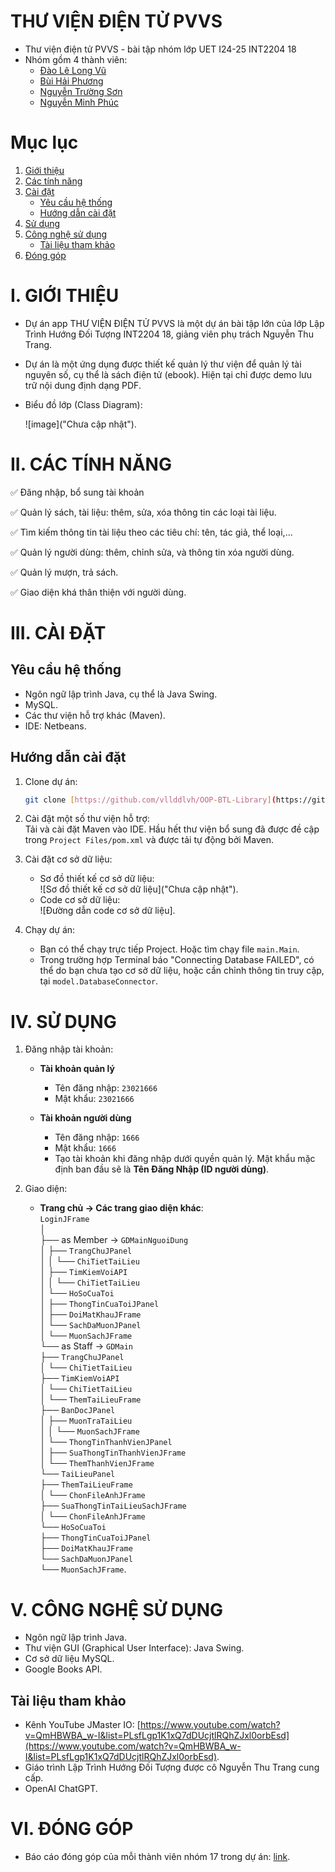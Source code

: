 
# THƯ VIỆN ĐIỆN TỬ PVVS  

- Thư viện điện tử PVVS - bài tập nhóm lớp UET I24-25 INT2204 18  
- Nhóm gồm 4 thành viên:  
  + [Đào Lê Long Vũ](https://github.com/vllddlvh)  
  + [Bùi Hải Phương](https://github.com/PhuongBui69)  
  + [Nguyễn Trường Sơn](https://github.com/NostagiGuideuS)  
  + [Nguyễn Minh Phúc](https://github.com/nguyenminhphuc1209)  

# Mục lục  

1. [Giới thiệu](#intro)  
2. [Các tính năng](#issue)  
3. [Cài đặt](#install)  
    - [Yêu cầu hệ thống](#system-requirement)  
    - [Hướng dẫn cài đặt](#tutorial)  
4. [Sử dụng](#using)  
5. [Công nghệ sử dụng](#technique)  
    - [Tài liệu tham khảo](#references)  
6. [Đóng góp](#contribute)  

<a name = "intro"></a>  
# I. GIỚI THIỆU  

- Dự án app THƯ VIỆN ĐIỆN TỬ PVVS là một dự án bài tập lớn của lớp Lập Trình Hướng Đối Tượng INT2204 18, giảng viên phụ trách Nguyễn Thu Trang.  
- Dự án là một ứng dụng được thiết kế quản lý thư viện để quản lý tài nguyên số, cụ thể là sách điện tử (ebook). Hiện tại chỉ được demo lưu trữ nội dung định dạng PDF.  
- Biểu đồ lớp (Class Diagram):  

  ![image]("Chưa cập nhật").  

<a name = "issue"></a>  
# II. CÁC TÍNH NĂNG  

✅ Đăng nhập, bổ sung tài khoản  

:white_check_mark: Quản lý sách, tài liệu: thêm, sửa, xóa thông tin các loại tài liệu.  

:white_check_mark: Tìm kiếm thông tin tài liệu theo các tiêu chí: tên, tác giả, thể loại,...  

:white_check_mark: Quản lý người dùng: thêm, chỉnh sửa, và thông tin xóa người dùng.  

:white_check_mark: Quản lý mượn, trả sách.  

:white_check_mark: Giao diện khá thân thiện với người dùng.  

<a name = "install"></a>  
# III. CÀI ĐẶT  

## Yêu cầu hệ thống  

+ Ngôn ngữ lập trình Java, cụ thể là Java Swing.  
+ MySQL.  
+ Các thư viện hỗ trợ khác (Maven).  
+ IDE: Netbeans.  

<a name = "tutorial"></a>  
## Hướng dẫn cài đặt  

1. Clone dự án:  
   ```bash  
   git clone [https://github.com/vllddlvh/OOP-BTL-Library](https://github.com/vllddlvh/OOP-BTL-Library)  
   ```  

2. Cài đặt một số thư viện hỗ trợ:  
   Tải và cài đặt Maven vào IDE. Hầu hết thư viện bổ sung đã được đề cập trong `Project Files/pom.xml` và được tải tự động bởi Maven.  

3. Cài đặt cơ sở dữ liệu:  
   - Sơ đồ thiết kế cơ sở dữ liệu:  
     ![Sơ đồ thiết kế cơ sở dữ liệu]("Chưa cập nhật").  
   - Code cơ sở dữ liệu:  
     ![Đường dẫn code cơ sở dữ liệu].  

4. Chạy dự án:  
   - Bạn có thể chạy trực tiếp Project. Hoặc tìm chạy file `main.Main`.  
   - Trong trường hợp Terminal báo "Connecting Database FAILED", có thể do bạn chưa tạo cơ sở dữ liệu, hoặc cần chỉnh thông tin truy cập, tại `model.DatabaseConnector`.  

<a name = "using"></a>  
# IV. SỬ DỤNG  

1. Đăng nhập tài khoản:  

   - **Tài khoản quản lý**  
     + Tên đăng nhập: `23021666`  
     + Mật khẩu: `23021666`  

   - **Tài khoản người dùng**  
     + Tên đăng nhập: `1666`  
     + Mật khẩu: `1666`  
     + Tạo tài khoản khi đăng nhập dưới quyền quản lý. Mật khẩu mặc định ban đầu sẽ là **Tên Đăng Nhập (ID người dùng)**.  

2. Giao diện:  

   - **Trang chủ -> Các trang giao diện khác**:  
     `LoginJFrame`  
     │  
     ├── as Member -> `GDMainNguoiDung`  
     │        ├── `TrangChuJPanel`  
     │        │        └── `ChiTietTaiLieu`  
     │        ├── `TimKiemVoiAPI`  
     │        │        └── `ChiTietTaiLieu`  
     │        └── `HoSoCuaToi`  
     │                  ├── `ThongTinCuaToiJPanel`  
     │                  ├── `DoiMatKhauJFrame`  
     │                  └── `SachDaMuonJPanel`  
     │                          └── `MuonSachJFrame`  
     └── as Staff -> `GDMain`  
              ├── `TrangChuJPanel`  
              │        └── `ChiTietTaiLieu`  
              ├── `TimKiemVoiAPI`  
              │        └── `ChiTietTaiLieu`  
              │                  └── `ThemTaiLieuFrame`  
              ├── `BanDocJPanel`  
              │        ├── `MuonTraTaiLieu`  
              │        │        └── `MuonSachJFrame`  
              │        └── `ThongTinThanhVienJPanel`  
              │                  ├── `SuaThongTinThanhVienJFrame`  
              │                  └── `ThemThanhVienJFrame`  
              └── `TaiLieuPanel`  
                       ├── `ThemTaiLieuFrame`  
                       │        └── `ChonFileAnhJFrame`  
                       ├── `SuaThongTinTaiLieuSachJFrame`  
                       │        └── `ChonFileAnhJFrame`  
                       └── `HoSoCuaToi`  
                                ├── `ThongTinCuaToiJPanel`  
                                ├── `DoiMatKhauJFrame`  
                                └── `SachDaMuonJPanel`  
                                         └── `MuonSachJFrame`.  

<a name = "technique"></a>  
# V. CÔNG NGHỆ SỬ DỤNG  

- Ngôn ngữ lập trình Java.  
- Thư viện GUI (Graphical User Interface): Java Swing.  
- Cơ sở dữ liệu MySQL.  
- Google Books API.  

<a name = "references"></a>  
## Tài liệu tham khảo  

- Kênh YouTube JMaster IO: [https://www.youtube.com/watch?v=QmHBWBA_w-I&list=PLsfLgp1K1xQ7dDUcjtlRQhZJxl0orbEsd](https://www.youtube.com/watch?v=QmHBWBA_w-I&list=PLsfLgp1K1xQ7dDUcjtlRQhZJxl0orbEsd).  
- Giáo trình Lập Trình Hướng Đối Tượng được cô Nguyễn Thu Trang cung cấp.  
- OpenAI ChatGPT.  

<a name = "contribute"></a>  
# VI. ĐÓNG GÓP  

- Báo cáo đóng góp của mỗi thành viên nhóm 17 trong dự án: [link](https://docs.google.com/document/d/1LFbWA8I6Gj0-tSDa5krYfvZvNXzRh8D_Yi5uLfevqGo/edit?usp=sharing).  
